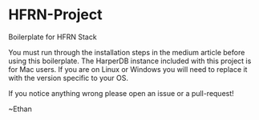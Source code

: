 # HFRN-Project
Boilerplate for HFRN Stack 

You must run through the installation steps in the medium article before using this boilerplate. 
The HarperDB instance included with this project is for Mac users. If you are on Linux or Windows you will need to replace it with the version specific to your OS.

If you notice anything wrong please open an issue or a pull-request! 

~Ethan

